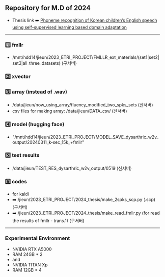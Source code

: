 ## Repository for M.D of 2024
- Thesis link ➡️ [Phoneme recognition of Korean children’s English speech using self-supervised learning based domain adaptation](https://lib.hufs.ac.kr/#/search/detail/3736832?offset=1)
---
### 1️⃣ fmllr 
- /mnt/hdd14/jieun/2023_ETRI_PROJECT/FMLLR_ext_materials/(set1|set2|set3|all_three_datasets) (구서버)

### 2️⃣ xvector

### 3️⃣ array (instead of .wav)
- /data/jieun/now_using_array/fluency_modified_two_spks_sets (신서버)
- csv files for making array: /data/jieun/DATA_csv/ (신서버)

### 4️⃣ model (hugging face)
- "/mnt/hdd14/jieun/2023_ETRI_PROJECT/MODEL_SAVE_dysarthric_w2v_output/20240311_k-sec_15k_+fmllr"
### 5️⃣ test results
- /data/jieun/TEST_RES_dysarthric_w2v_output/0519 (신서버)

### 6️⃣ codes
- for kaldi
- ➡️ /jieun/2023_ETRI_PROJECT/2024_thesis/make_2spks_scp.py (.scp) (구서버)
- ➡️ /jieun/2023_ETRI_PROJECT/2024_thesis/make_read_fmllr.py (for read the results of fmllr - trans.1) (구서버)
---
### Experimental Environment
- NVIDIA RTX A5000
- RAM 24GB * 2
- and
- NVIDIA TITAN Xp
- RAM 12GB * 4
